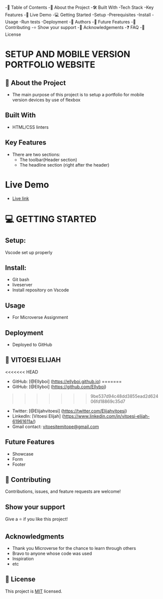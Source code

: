 -📗 Table of Contents
-📖 About the Project
-🛠 Built With
-Tech Stack
-Key Features
-🚀 Live Demo
-💻 Getting Started
-Setup
-Prerequisites
-Install
-Usage
-Run tests
-Deployment
-👥 Authors
-🔭 Future Features
-🤝 Contributing
-⭐️ Show your support
-🙏 Acknowledgements
-❓ FAQ
-📝 License
# SETUP AND MOBILE VERSION PORTFOLIO WEBSITE

## 📖 About the Project
- The main purpose of this project is to setup a portfolio for mobile version devices by use of flexbox
## Built With
- HTML/CSS linters
## Key Features
 - There are two sections:
    - The toolbar(Header section)
    - The headline section (right after the header)
 # Live Demo
  - [Live link](https://ellyboi.github.io/Desktop-portfolio-website/)
    
 # 💻 GETTING STARTED
 
 ## Setup:
 Vscode set up properly
 
## Install:   
   - Git bash
   - liveserver
   - Install repository on Vscode
## Usage 
  - For Microverse Assignment

## Deployment
 - Deployed to GitHub
 
 ## 👥 VITOESI ELIJAH
<<<<<<< HEAD
  - GitHub: [@Ellyboi] (https://ellyboi.github.io)
=======
  - GitHub: [@Ellyboi] (https://github.com/Ellyboi)
>>>>>>> 9be537d94c48dd3855ead2d62406fd18869c35d7
  - Twitter: [@Elijahvitoesi] (https://twitter.com/Elijahvitoesi)
  - LinkedIn: [Vitoesi Elijah] (https://www.linkedin.com/in/vitoesi-elijah-61961611a/)
  - Gmail contact: vitoesitemitope@gmail.com
## Future Features
   - Showcase
   - Form
   - Footer
## 🤝 Contributing

Contributions, issues, and feature requests are welcome!
## Show your support

Give a ⭐️ if you like this project!
## Acknowledgments
- Thank you Microverse for the chance to learn through others
- Bravo to anyone whose code was used
- Inspiration
- etc

## 📝 License

This project is [MIT](./MIT.md) licensed.
